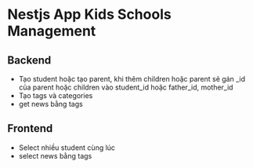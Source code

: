 # Nestjs App Kids Schools Management
## Backend
- Tạo student hoặc tạo parent, khi thêm children hoặc parent sẽ gán _id của parent hoặc children vào student_id hoặc father_id, mother_id
- Tạo tags và categories
- get news bằng tags

## Frontend
- Select nhiều student cùng lúc
- select news bằng tags
